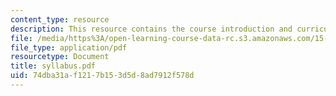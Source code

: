 ```yaml
---
content_type: resource
description: This resource contains the course introduction and curriculum.
file: /media/https%3A/open-learning-course-data-rc.s3.amazonaws.com/15-778-management-of-supply-networks-for-products-and-services-summer-2004/74dba31af1217b153d5d8ad7912f578d_syllabus.pdf
file_type: application/pdf
resourcetype: Document
title: syllabus.pdf
uid: 74dba31a-f121-7b15-3d5d-8ad7912f578d
---
```


